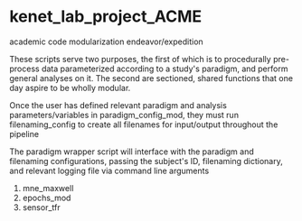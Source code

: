 # kenet_lab_project_ACME
academic code modularization endeavor/expedition

These scripts serve two purposes, the first of which is to procedurally pre-process data parameterized according 
to a study's paradigm, and perform general analyses on it. The second are sectioned, shared functions that one day aspire
to be wholly modular.

Once the user has defined relevant paradigm and analysis parameters/variables in paradigm_config_mod, they must run filenaming_config to create all filenames for input/output throughout the pipeline

The paradigm wrapper script will interface with the paradigm and filenaming configurations, passing the subject's ID, filenaming dictionary, and relevant logging file via command line arguments
  1. mne_maxwell
  2. epochs_mod
  3. sensor_tfr
